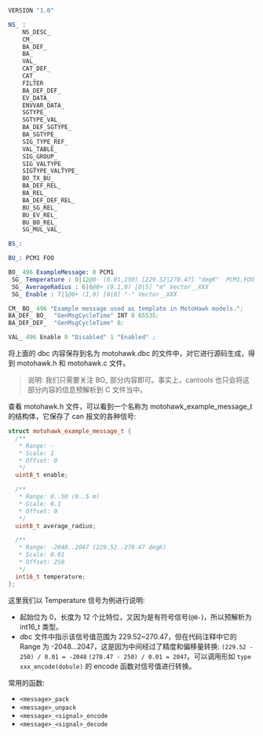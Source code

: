 
```s
VERSION "1.0"

NS_ : 
	NS_DESC_
	CM_
	BA_DEF_
	BA_
	VAL_
	CAT_DEF_
	CAT_
	FILTER
	BA_DEF_DEF_
	EV_DATA_
	ENVVAR_DATA_
	SGTYPE_
	SGTYPE_VAL_
	BA_DEF_SGTYPE_
	BA_SGTYPE_
	SIG_TYPE_REF_
	VAL_TABLE_
	SIG_GROUP_
	SIG_VALTYPE_
	SIGTYPE_VALTYPE_
	BO_TX_BU_
	BA_DEF_REL_
	BA_REL_
	BA_DEF_DEF_REL_
	BU_SG_REL_
	BU_EV_REL_
	BU_BO_REL_
	SG_MUL_VAL_

BS_:

BU_: PCM1 FOO

BO_ 496 ExampleMessage: 8 PCM1
 SG_ Temperature : 0|12@0- (0.01,250) [229.52|270.47] "degK"  PCM1,FOO
 SG_ AverageRadius : 6|6@0+ (0.1,0) [0|5] "m" Vector__XXX
 SG_ Enable : 7|1@0+ (1,0) [0|0] "-" Vector__XXX

CM_ BO_ 496 "Example message used as template in MotoHawk models.";
BA_DEF_ BO_  "GenMsgCycleTime" INT 0 65535;
BA_DEF_DEF_  "GenMsgCycleTime" 0;

VAL_ 496 Enable 0 "Disabled" 1 "Enabled" ;
```
将上面的 dbc 内容保存到名为 motohawk.dbc 的文件中，对它进行源码生成，得到 motohawk.h 和 motohawk.c 文件。

> 说明: 我们只需要关注 BO_ 部分内容即可。事实上，cantools 也只会将这部分内容的信息预解析到 C 文件当中。

查看 motohawk.h 文件，可以看到一个名称为 motohawk_example_message_t 的结构体，它保存了 can 报文的各种信号:
```c++
struct motohawk_example_message_t {
  /**
   * Range: -
   * Scale: 1
   * Offset: 0
   */
  uint8_t enable;

  /**
   * Range: 0..50 (0..5 m)
   * Scale: 0.1
   * Offset: 0
   */
  uint8_t average_radius;

  /**
   * Range: -2048..2047 (229.52..270.47 degK)
   * Scale: 0.01
   * Offset: 250
   */
  int16_t temperature;
};
``` 
这里我们以 Temperature 信号为例进行说明:
- 起始位为 0，长度为 12 个比特位，又因为是有符号信号(`@0-`)，所以预解析为 int16_t 类型。
- dbc 文件中指示该信号值范围为 229.52~270.47，但在代码注释中它的 Range 为 -2048...2047，这是因为中间经过了精度和偏移量转换: `(229.52 - 250) / 0.01 = -2048` `(270.47 - 250) / 0.01 = 2047`。可以调用形如 `type xxx_encode(dobule)` 的 encode 函数对信号值进行转换。

常用的函数:
- `<message>_pack`
- `<message>_unpack`
- `<message>_<signal>_encode`
- `<message>_<signal>_decode`
